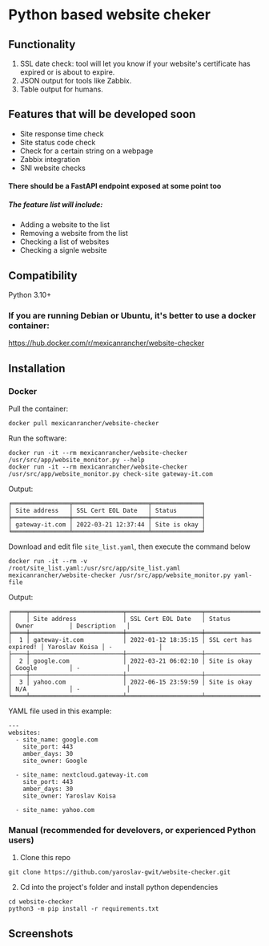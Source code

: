 # Python based website cheker
## Functionality
1. SSL date check: tool will let you know if your website's certificate has expired or is about to expire.
2. JSON output for tools like Zabbix.
3. Table output for humans.

## Features that will be developed soon
- Site response time check
- Site status code check
- Check for a certain string on a webpage
- Zabbix integration
- SNI website checks
#### There should be a FastAPI endpoint exposed at some point too
##### The feature list will include:
- Adding a website to the list
- Removing a website from the list
- Checking a list of websites
- Checking a signle website

## Compatibility
Python 3.10+

### If you are running Debian or Ubuntu, it's better to use a docker container:
https://hub.docker.com/r/mexicanrancher/website-checker

## Installation
### Docker
Pull the container:
```
docker pull mexicanrancher/website-checker
```

Run the software:
```
docker run -it --rm mexicanrancher/website-checker /usr/src/app/website_monitor.py --help
docker run -it --rm mexicanrancher/website-checker /usr/src/app/website_monitor.py check-site gateway-it.com
```
Output:
```
╒════════════════╤═════════════════════╤══════════════╕
│ Site address   │ SSL Cert EOL Date   │ Status       │
╞════════════════╪═════════════════════╪══════════════╡
│ gateway-it.com │ 2022-03-21 12:37:44 │ Site is okay │
╘════════════════╧═════════════════════╧══════════════╛
```

Download and edit file `site_list.yaml`, then execute the command below 
```
docker run -it --rm -v /root/site_list.yaml:/usr/src/app/site_list.yaml mexicanrancher/website-checker /usr/src/app/website_monitor.py yaml-file
```
Output:
```
╒════╤══════════════════════════╤═════════════════════╤═══════════════════════╤════════════════╤═══════════════╕
│    │ Site address             │ SSL Cert EOL Date   │ Status                │ Owner          │ Description   │
╞════╪══════════════════════════╪═════════════════════╪═══════════════════════╪════════════════╪═══════════════╡
│  1 │ gateway-it.com           │ 2022-01-12 18:35:15 │ SSL cert has expired! │ Yaroslav Koisa │ -             │
├────┼──────────────────────────┼─────────────────────┼───────────────────────┼────────────────┼───────────────┤
│  2 │ google.com               │ 2022-03-21 06:02:10 │ Site is okay          │ Google         │ -             │
├────┼──────────────────────────┼─────────────────────┼───────────────────────┼────────────────┼───────────────┤
│  3 │ yahoo.com                │ 2022-06-15 23:59:59 │ Site is okay          │ N/A            │ -             │
╘════╧══════════════════════════╧═════════════════════╧═══════════════════════╧════════════════╧═══════════════╛
```

YAML file used in this example:
```
---
websites:
  - site_name: google.com
    site_port: 443
    amber_days: 30
    site_owner: Google

  - site_name: nextcloud.gateway-it.com
    site_port: 443
    amber_days: 30
    site_owner: Yaroslav Koisa

  - site_name: yahoo.com
```

### Manual (recommended for develovers, or experienced Python users)
1. Clone this repo
```
git clone https://github.com/yaroslav-gwit/website-checker.git
```
2. Cd into the project's folder and install python dependencies
```
cd website-checker
python3 -m pip install -r requirements.txt
```

## Screenshots

